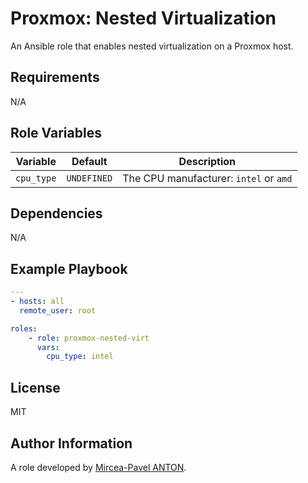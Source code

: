 Proxmox: Nested Virtualization
==============================

An Ansible role that enables nested virtualization on a Proxmox host.

Requirements
------------

N/A

Role Variables
--------------

|  Variable  |   Default   |                       Description                       |
| :--------: | :---------: | :-----------------------------------------------------: |
| `cpu_type` | `UNDEFINED` |         The CPU manufacturer: `intel` or `amd`          |

Dependencies
------------

N/A

Example Playbook
----------------

``` yaml
---
- hosts: all
  remote_user: root

roles:
    - role: proxmox-nested-virt
      vars:
        cpu_type: intel
```

License
-------

MIT

Author Information
------------------

A role developed by [Mircea-Pavel ANTON](https://www.mirceanton.com).
